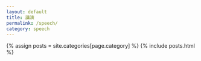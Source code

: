 ```yaml
---
layout: default
title: 講演
permalink: /speech/
category: speech
---
```


<main class="{{ page.category }} posts list">

  {% assign posts = site.categories[page.category] %}
  {% include posts.html %}

</main>
